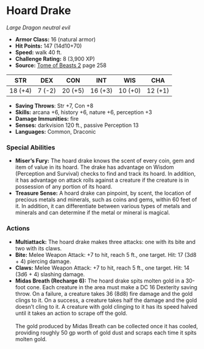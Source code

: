 # Hoard Drake

*Large* *Dragon* *neutral evil*

- **Armor Class:** 16 (natural armor)
- **Hit Points:** 147 (14d10+70)
- **Speed:** walk 40 ft.
- **Challenge Rating:** 8 (3,900 XP)
- **Source:** [Tome of Beasts 2](https://koboldpress.com/kpstore/product/tome-of-beasts-2-for-5th-edition) page 258

| STR | DEX | CON | INT | WIS | CHA |
| --- | --- | --- | --- | --- | --- |
| 18 (+4) | 7 (-2) | 20 (+5) | 16 (+3) | 10 (+0) | 12 (+1) |

- **Saving Throws**: Str +7, Con +8
- **Skills:** arcana +6, history +6, nature +6, perception +3
- **Damage Immunities:** fire
- **Senses:** darkvision 120 ft., passive Perception 13
- **Languages:** Common, Draconic
### Special Abilities
- **Miser’s Fury:** The hoard drake knows the scent of every coin, gem and item of value in its hoard. The drake has advantage on Wisdom (Perception and Survival) checks to find and track its hoard. In addition, it has advantage on attack rolls against a creature if the creature is in possession of any portion of its hoard.
- **Treasure Sense:** A hoard drake can pinpoint, by scent, the location of precious metals and minerals, such as coins and gems, within 60 feet of it. In addition, it can differentiate between various types of metals and minerals and can determine if the metal or mineral is magical.
### Actions
- **Multiattack:** The hoard drake makes three attacks: one with its bite and two with its claws.
- **Bite:** Melee Weapon Attack: +7 to hit, reach 5 ft., one target. Hit: 17 (3d8 + 4) piercing damage.
- **Claws:** Melee Weapon Attack: +7 to hit, reach 5 ft., one target. Hit: 14 (3d6 + 4) slashing damage.
- **Midas Breath (Recharge 6):** The hoard drake spits molten gold in a 30-foot cone. Each creature in the area must make a DC 16 Dexterity saving throw. On a failure, a creature takes 36 (8d8) fire damage and the gold clings to it. On a success, a creature takes half the damage and the gold doesn’t cling to it. A creature with gold clinging to it has its speed halved until it takes an action to scrape off the gold.<br><br>The gold produced by Midas Breath can be collected once it has cooled, providing roughly 50 gp worth of gold dust and scraps each time it spits molten gold.


